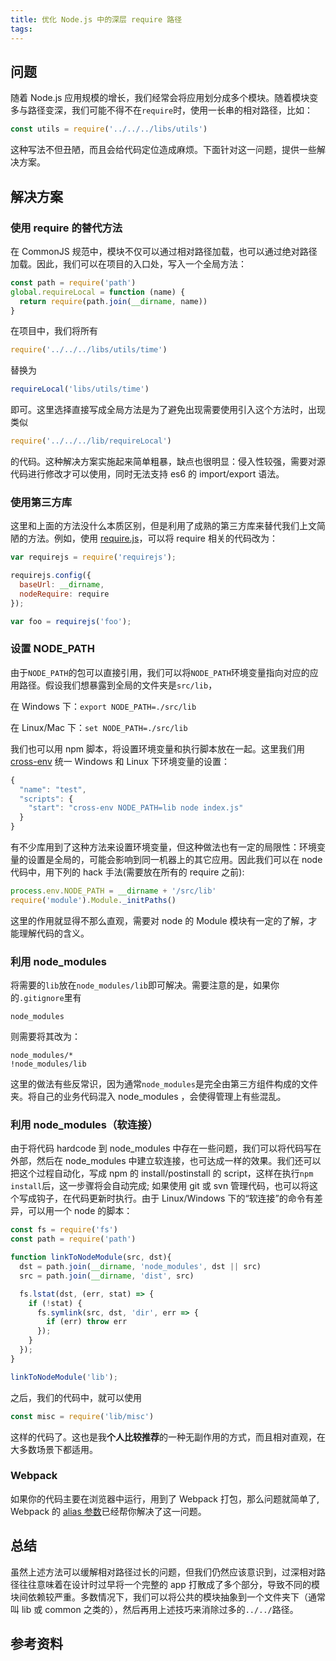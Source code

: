 ```yaml
---
title: 优化 Node.js 中的深层 require 路径
tags:
---
```


## 问题
随着 Node.js 应用规模的增长，我们经常会将应用划分成多个模块。随着模块变多与路径变深，我们可能不得不在`require`时，使用一长串的相对路径，比如：
```javascript
const utils = require('../../../libs/utils')
```
这种写法不但丑陋，而且会给代码定位造成麻烦。下面针对这一问题，提供一些解决方案。

## 解决方案
### 使用 require 的替代方法
在 CommonJS 规范中，模块不仅可以通过相对路径加载，也可以通过绝对路径加载。因此，我们可以在项目的入口处，写入一个全局方法：
```javascript
const path = require('path')
global.requireLocal = function (name) {
  return require(path.join(__dirname, name))
}
```
在项目中，我们将所有
```javascript
require('../../../libs/utils/time')
```
替换为
```javascript
requireLocal('libs/utils/time')
```
即可。这里选择直接写成全局方法是为了避免出现需要使用引入这个方法时，出现类似
```javascript
require('../../../lib/requireLocal')
```
的代码。这种解决方案实施起来简单粗暴，缺点也很明显：侵入性较强，需要对源代码进行修改才可以使用，同时无法支持 es6 的 import/export 语法。

### 使用第三方库
这里和上面的方法没什么本质区别，但是利用了成熟的第三方库来替代我们上文简陋的方法。例如，使用 [require.js](http://requirejs.org/docs/node.html)，可以将 require 相关的代码改为：
```javascript
var requirejs = require('requirejs');

requirejs.config({
  baseUrl: __dirname,
  nodeRequire: require
});

var foo = requirejs('foo');
```

### 设置 NODE_PATH
由于`NODE_PATH`的包可以直接引用，我们可以将`NODE_PATH`环境变量指向对应的应用路径。假设我们想暴露到全局的文件夹是`src/lib`，

在 Windows 下：`export NODE_PATH=./src/lib`

在 Linux/Mac 下：`set NODE_PATH=./src/lib`

我们也可以用 npm 脚本，将设置环境变量和执行脚本放在一起。这里我们用 [cross-env](https://github.com/kentcdodds/cross-env) 统一 Windows 和 Linux 下环境变量的设置：
```javascript
{
  "name": "test",
  "scripts": {
    "start": "cross-env NODE_PATH=lib node index.js"
  }
}
```
有不少库用到了这种方法来设置环境变量，但这种做法也有一定的局限性：环境变量的设置是全局的，可能会影响到同一机器上的其它应用。因此我们可以在 node 代码中，用下列的 hack 手法(需要放在所有的 require 之前):
```javascript
process.env.NODE_PATH = __dirname + '/src/lib'
require('module').Module._initPaths()
```
这里的作用就显得不那么直观，需要对 node 的 Module 模块有一定的了解，才能理解代码的含义。

### 利用 node_modules
将需要的`lib`放在`node_modules/lib`即可解决。需要注意的是，如果你的`.gitignore`里有
```
node_modules
```
则需要将其改为：
```
node_modules/*
!node_modules/lib
```
这里的做法有些反常识，因为通常`node_modules`是完全由第三方组件构成的文件夹。将自己的业务代码混入 node_modules ，会使得管理上有些混乱。

### 利用 node_modules（软连接）
由于将代码 hardcode 到 node_modules 中存在一些问题，我们可以将代码写在外部，然后在 node_modules 中建立软连接，也可达成一样的效果。我们还可以把这个过程自动化，写成 npm 的 install/postinstall 的 script，这样在执行`npm install`后，这一步骤将会自动完成; 如果使用 git 或 svn 管理代码，也可以将这个写成钩子，在代码更新时执行。由于 Linux/Windows 下的“软连接”的命令有差异，可以用一个 node 的脚本：
```javascript
const fs = require('fs')
const path = require('path')

function linkToNodeModule(src, dst){
  dst = path.join(__dirname, 'node_modules', dst || src)
  src = path.join(__dirname, 'dist', src)

  fs.lstat(dst, (err, stat) => {
    if (!stat) {
      fs.symlink(src, dst, 'dir', err => {
        if (err) throw err
      });
    }
  });
}

linkToNodeModule('lib');
```
之后，我们的代码中，就可以使用
```javascript
const misc = require('lib/misc')
```
这样的代码了。这也是我**个人比较推荐**的一种无副作用的方式，而且相对直观，在大多数场景下都适用。

### Webpack
如果你的代码主要在浏览器中运行，用到了 Webpack 打包，那么问题就简单了, Webpack 的 [alias 参数](https://webpack.github.io/docs/configuration.html#resolve-alias)已经帮你解决了这一问题。

## 总结
虽然上述方法可以缓解相对路径过长的问题，但我们仍然应该意识到，过深相对路径往往意味着在设计时过早将一个完整的 app 打散成了多个部分，导致不同的模块间依赖较严重。多数情况下，我们可以将公共的模块抽象到一个文件夹下（通常叫 lib 或 common 之类的），然后再用上述技巧来消除过多的`../../`路径。

## 参考资料
